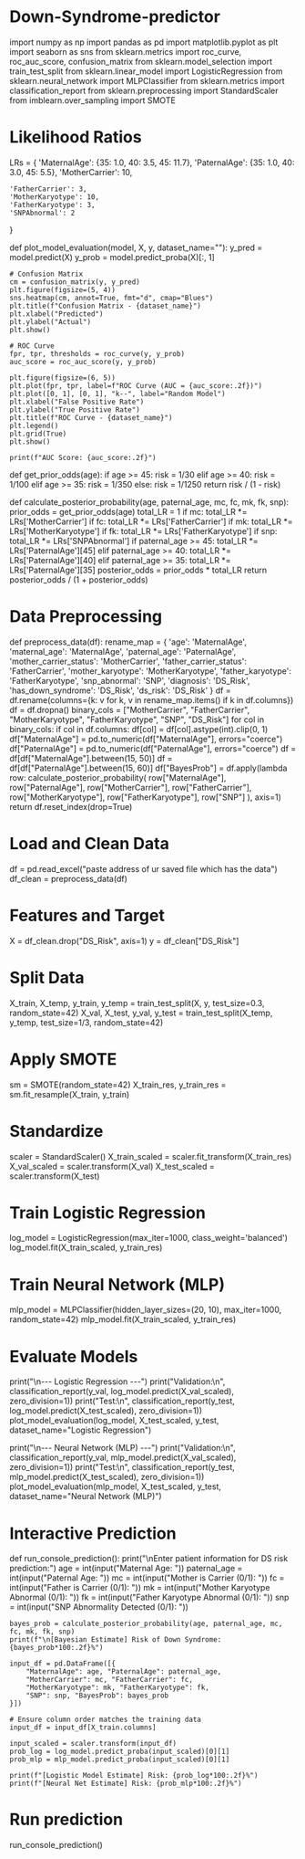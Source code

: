 # Down-Syndrome-predictor
import numpy as np
import pandas as pd
import matplotlib.pyplot as plt
import seaborn as sns
from sklearn.metrics import roc_curve, roc_auc_score, confusion_matrix
from sklearn.model_selection import train_test_split
from sklearn.linear_model import LogisticRegression
from sklearn.neural_network import MLPClassifier
from sklearn.metrics import classification_report
from sklearn.preprocessing import StandardScaler
from imblearn.over_sampling import SMOTE

# Likelihood Ratios
LRs = {
    'MaternalAge': {35: 1.0, 40: 3.5, 45: 11.7},
    'PaternalAge': {35: 1.0, 40: 3.0, 45: 5.5},
    'MotherCarrier': 10,

    'FatherCarrier': 3,
    'MotherKaryotype': 10,
    'FatherKaryotype': 3,
    'SNPAbnormal': 2
}

def plot_model_evaluation(model, X, y, dataset_name=""):
    y_pred = model.predict(X)
    y_prob = model.predict_proba(X)[:, 1]

    # Confusion Matrix
    cm = confusion_matrix(y, y_pred)
    plt.figure(figsize=(5, 4))
    sns.heatmap(cm, annot=True, fmt="d", cmap="Blues")
    plt.title(f"Confusion Matrix - {dataset_name}")
    plt.xlabel("Predicted")
    plt.ylabel("Actual")
    plt.show()

    # ROC Curve
    fpr, tpr, thresholds = roc_curve(y, y_prob)
    auc_score = roc_auc_score(y, y_prob)

    plt.figure(figsize=(6, 5))
    plt.plot(fpr, tpr, label=f"ROC Curve (AUC = {auc_score:.2f})")
    plt.plot([0, 1], [0, 1], "k--", label="Random Model")
    plt.xlabel("False Positive Rate")
    plt.ylabel("True Positive Rate")
    plt.title(f"ROC Curve - {dataset_name}")
    plt.legend()
    plt.grid(True)
    plt.show()

    print(f"AUC Score: {auc_score:.2f}")

def get_prior_odds(age):
    if age >= 45:
        risk = 1/30
    elif age >= 40:
        risk = 1/100
    elif age >= 35:
        risk = 1/350
    else:
        risk = 1/1250
    return risk / (1 - risk)

def calculate_posterior_probability(age, paternal_age, mc, fc, mk, fk, snp):
    prior_odds = get_prior_odds(age)
    total_LR = 1
    if mc: total_LR *= LRs['MotherCarrier']
    if fc: total_LR *= LRs['FatherCarrier']
    if mk: total_LR *= LRs['MotherKaryotype']
    if fk: total_LR *= LRs['FatherKaryotype']
    if snp: total_LR *= LRs['SNPAbnormal']
    if paternal_age >= 45:
        total_LR *= LRs['PaternalAge'][45]
    elif paternal_age >= 40:
        total_LR *= LRs['PaternalAge'][40]
    elif paternal_age >= 35:
        total_LR *= LRs['PaternalAge'][35]
    posterior_odds = prior_odds * total_LR
    return posterior_odds / (1 + posterior_odds)

# Data Preprocessing
def preprocess_data(df):
    rename_map = {
        'age': 'MaternalAge',
        'maternal_age': 'MaternalAge',
        'paternal_age': 'PaternalAge',
        'mother_carrier_status': 'MotherCarrier',
        'father_carrier_status': 'FatherCarrier',
        'mother_karyotype': 'MotherKaryotype',
        'father_karyotype': 'FatherKaryotype',
        'snp_abnormal': 'SNP',
        'diagnosis': 'DS_Risk',
        'has_down_syndrome': 'DS_Risk',
        'ds_risk': 'DS_Risk'
    }
    df = df.rename(columns={k: v for k, v in rename_map.items() if k in df.columns})
    df = df.dropna()
    binary_cols = ["MotherCarrier", "FatherCarrier", "MotherKaryotype", "FatherKaryotype", "SNP", "DS_Risk"]
    for col in binary_cols:
        if col in df.columns:
            df[col] = df[col].astype(int).clip(0, 1)
    df["MaternalAge"] = pd.to_numeric(df["MaternalAge"], errors="coerce")
    df["PaternalAge"] = pd.to_numeric(df["PaternalAge"], errors="coerce")
    df = df[df["MaternalAge"].between(15, 50)]
    df = df[df["PaternalAge"].between(15, 60)]
    df["BayesProb"] = df.apply(lambda row: calculate_posterior_probability(
        row["MaternalAge"], row["PaternalAge"],
        row["MotherCarrier"], row["FatherCarrier"],
        row["MotherKaryotype"], row["FatherKaryotype"],
        row["SNP"]
    ), axis=1)
    return df.reset_index(drop=True)

# Load and Clean Data
df = pd.read_excel("paste address of ur saved file which has the data")
df_clean = preprocess_data(df)

# Features and Target
X = df_clean.drop("DS_Risk", axis=1)
y = df_clean["DS_Risk"]

# Split Data
X_train, X_temp, y_train, y_temp = train_test_split(X, y, test_size=0.3, random_state=42)
X_val, X_test, y_val, y_test = train_test_split(X_temp, y_temp, test_size=1/3, random_state=42)

# Apply SMOTE
sm = SMOTE(random_state=42)
X_train_res, y_train_res = sm.fit_resample(X_train, y_train)

# Standardize
scaler = StandardScaler()
X_train_scaled = scaler.fit_transform(X_train_res)
X_val_scaled = scaler.transform(X_val)
X_test_scaled = scaler.transform(X_test)

# Train Logistic Regression
log_model = LogisticRegression(max_iter=1000, class_weight='balanced')
log_model.fit(X_train_scaled, y_train_res)

# Train Neural Network (MLP)
mlp_model = MLPClassifier(hidden_layer_sizes=(20, 10), max_iter=1000, random_state=42)
mlp_model.fit(X_train_scaled, y_train_res)

# Evaluate Models
print("\n--- Logistic Regression ---")
print("Validation:\n", classification_report(y_val, log_model.predict(X_val_scaled), zero_division=1))
print("Test:\n", classification_report(y_test, log_model.predict(X_test_scaled), zero_division=1))
plot_model_evaluation(log_model, X_test_scaled, y_test, dataset_name="Logistic Regression")

print("\n--- Neural Network (MLP) ---")
print("Validation:\n", classification_report(y_val, mlp_model.predict(X_val_scaled), zero_division=1))
print("Test:\n", classification_report(y_test, mlp_model.predict(X_test_scaled), zero_division=1))
plot_model_evaluation(mlp_model, X_test_scaled, y_test, dataset_name="Neural Network (MLP)")

# Interactive Prediction
def run_console_prediction():
    print("\nEnter patient information for DS risk prediction:")
    age = int(input("Maternal Age: "))
    paternal_age = int(input("Paternal Age: "))
    mc = int(input("Mother is Carrier (0/1): "))
    fc = int(input("Father is Carrier (0/1): "))
    mk = int(input("Mother Karyotype Abnormal (0/1): "))
    fk = int(input("Father Karyotype Abnormal (0/1): "))
    snp = int(input("SNP Abnormality Detected (0/1): "))

    bayes_prob = calculate_posterior_probability(age, paternal_age, mc, fc, mk, fk, snp)
    print(f"\n[Bayesian Estimate] Risk of Down Syndrome: {bayes_prob*100:.2f}%")

    input_df = pd.DataFrame([{
        "MaternalAge": age, "PaternalAge": paternal_age,
        "MotherCarrier": mc, "FatherCarrier": fc,
        "MotherKaryotype": mk, "FatherKaryotype": fk,
        "SNP": snp, "BayesProb": bayes_prob
    }])

    # Ensure column order matches the training data
    input_df = input_df[X_train.columns]

    input_scaled = scaler.transform(input_df)
    prob_log = log_model.predict_proba(input_scaled)[0][1]
    prob_mlp = mlp_model.predict_proba(input_scaled)[0][1]

    print(f"[Logistic Model Estimate] Risk: {prob_log*100:.2f}%")
    print(f"[Neural Net Estimate] Risk: {prob_mlp*100:.2f}%")

# Run prediction
run_console_prediction()
